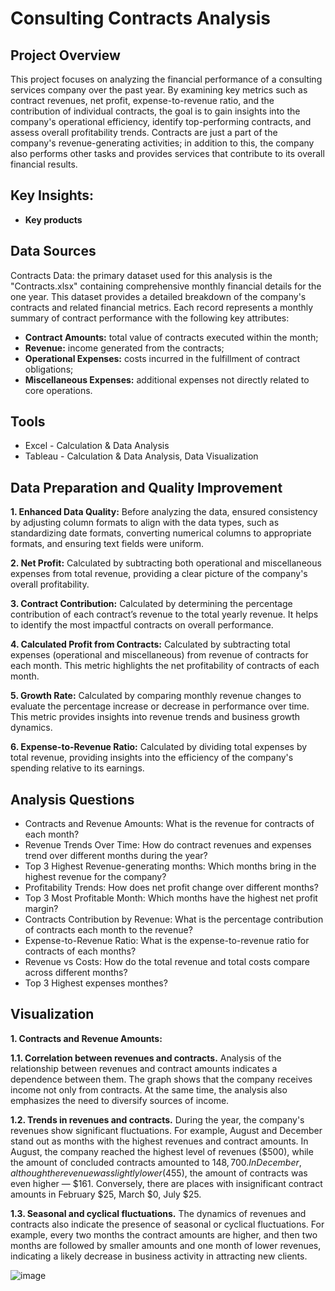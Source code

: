 # Сonsulting Сontracts Analysis
## Project Overview
This project focuses on analyzing the financial performance of a consulting services company over the past year. By examining key metrics such as contract revenues, net profit, expense-to-revenue ratio, and the contribution of individual contracts, the goal is to gain insights into the company's operational efficiency, identify top-performing contracts, and assess overall profitability trends. Contracts are just a part of the company's revenue-generating activities; in addition to this, the company also performs other tasks and provides services that contribute to its overall financial results.

## Key Insights:
- **Key products**

## Data Sources
Contracts Data: the primary dataset used for this analysis is the "Contracts.xlsx" containing comprehensive monthly financial details for the one year. This dataset provides a detailed breakdown of the company's contracts and related financial metrics. Each record represents a monthly summary of contract performance with the following key attributes:
- **Contract Amounts:** total value of contracts executed within the month;
- **Revenue:** income generated from the contracts;
- **Operational Expenses:** costs incurred in the fulfillment of contract obligations;
- **Miscellaneous Expenses:** additional expenses not directly related to core operations.

## Tools
- Excel - Calculation & Data Analysis
- Tableau - Calculation & Data Analysis, Data Visualization

## Data Preparation and Quality Improvement
**1. Enhanced Data Quality:** Before analyzing the data, ensured consistency by adjusting column formats to align with the data types, such as standardizing date formats, converting numerical columns to appropriate formats, and ensuring text fields were uniform.

**2. Net Profit:** Calculated by subtracting both operational and miscellaneous expenses from total revenue, providing a clear picture of the company's overall profitability.

**3. Contract Contribution:** Calculated by determining the percentage contribution of each contract’s revenue to the total yearly revenue. It helps to identify the most impactful contracts on overall performance.

**4. Calculated Profit from Contracts:** Calculated by subtracting total expenses (operational and miscellaneous) from revenue of contracts for each month. This metric highlights the net profitability of contracts of each month.

**5. Growth Rate:** Calculated by comparing monthly revenue changes to evaluate the percentage increase or decrease in performance over time. This metric provides insights into revenue trends and business growth dynamics.

**6. Expense-to-Revenue Ratio:** Calculated by dividing total expenses by total revenue, providing insights into the efficiency of the company's spending relative to its earnings.

## Analysis Questions
- Contracts and Revenue Amounts: What is the revenue for contracts of each month?
- Revenue Trends Over Time: How do contract revenues and expenses trend over different months during the year?
- Top 3 Highest Revenue-generating months: Which months bring in the highest revenue for the company?
- Profitability Trends: How does net profit change over different months?
- Top 3 Most Profitable Month: Which months have the highest net profit margin?
- Contracts Contribution by Revenue: What is the percentage contribution of contracts each month to the revenue?
- Expense-to-Revenue Ratio: What is the expense-to-revenue ratio for contracts of each months?
- Revenue vs Costs: How do the total revenue and total costs compare across different months?
- Top 3 Highest expenses monthes?
  
## Visualization
**1. Contracts and Revenue Amounts:**

**1.1. Correlation between revenues and contracts.** Analysis of the relationship between revenues and contract amounts indicates a dependence between them. The graph shows that the company receives income not only from contracts. At the same time, the analysis also emphasizes the need to diversify sources of income.

**1.2. Trends in revenues and contracts.** During the year, the company's revenues show significant fluctuations. For example, August and December stand out as months with the highest revenues and contract amounts. In August, the company reached the highest level of revenues ($500), while the amount of concluded contracts amounted to $148,700. In December, although the revenue was slightly lower ($455), the amount of contracts was even higher — $161. Conversely, there are places with insignificant contract amounts in February $25, March $0, July $25.

**1.3. Seasonal and cyclical fluctuations.** The dynamics of revenues and contracts also indicate the presence of seasonal or cyclical fluctuations. For example, every two months the contract amounts are higher, and then two months are followed by smaller amounts and one month of lower revenues, indicating a likely decrease in business activity in attracting new clients.

![image](https://github.com/user-attachments/assets/6236f59c-1b08-472a-9583-069a1d142279)
